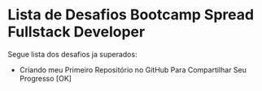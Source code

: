 # Lista de Desafios Bootcamp Spread Fullstack Developer
Segue lista dos desafios ja superados:

 - Criando meu Primeiro Repositório no GitHub Para Compartilhar Seu Progresso [OK]
